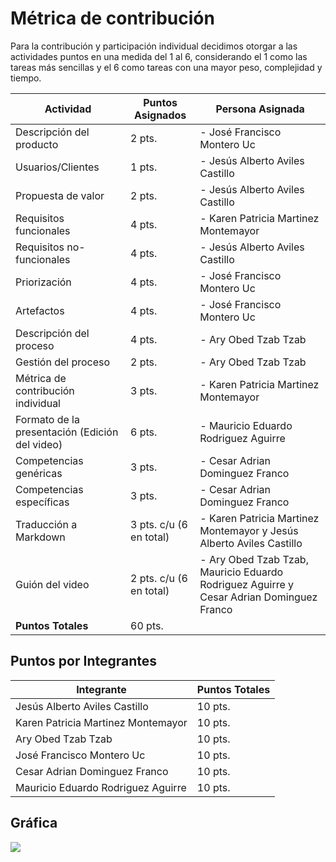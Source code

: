 # Métrica de contribución
Para la contribución y participación individual decidimos otorgar a las actividades puntos en una medida del 1 al 6, considerando el 1 como las tareas más sencillas y el 6 como tareas con una mayor peso, complejidad y tiempo.

|Actividad|Puntos Asignados|Persona Asignada|
|--|--|--|
|Descripción del producto|2 pts.|- José Francisco Montero Uc||
|Usuarios/Clientes|1 pts.|- Jesús Alberto Aviles Castillo||
|Propuesta de valor|2 pts.|- Jesús Alberto Aviles Castillo|
|Requisitos funcionales|4 pts.|- Karen Patricia Martinez Montemayor|
|Requisitos no-funcionales|4 pts.|- Jesús Alberto Aviles Castillo|
|Priorización|4 pts.|- José Francisco Montero Uc|
|Artefactos|4 pts.|- José Francisco Montero Uc|
|Descripción del proceso|4 pts.|- Ary Obed Tzab Tzab|
|Gestión del proceso|2 pts.|- Ary Obed Tzab Tzab|
|Métrica de contribución individual|3 pts.|- Karen Patricia Martinez Montemayor|
|Formato de la presentación (Edición del video)|6 pts.|- Mauricio Eduardo Rodriguez Aguirre|
|Competencias genéricas|3 pts.|- Cesar Adrian Dominguez Franco|
|Competencias específicas|3 pts.|- Cesar Adrian Dominguez Franco|
|Traducción a Markdown|3 pts. c/u (6 en total)|- Karen Patricia Martinez Montemayor y Jesús Alberto Aviles Castillo
|Guión del video|2 pts. c/u (6 en total)|- Ary Obed Tzab Tzab, Mauricio Eduardo Rodriguez Aguirre y Cesar Adrian Dominguez Franco
|**Puntos Totales**|60 pts.|


## Puntos por Integrantes
|Integrante|Puntos Totales|
|---|---
|Jesús Alberto Aviles Castillo|10 pts.
|Karen Patricia Martinez Montemayor|10 pts.
|Ary Obed Tzab Tzab|10 pts.
|José Francisco Montero Uc|10 pts.
|Cesar Adrian Dominguez Franco|10 pts.
|Mauricio Eduardo Rodriguez Aguirre|10 pts.

## Gráfica

![](https://33333.cdn.cke-cs.com/kSW7V9NHUXugvhoQeFaf/images/986344c3385fede07f206323c548380ab65cd88617b39682.png)
